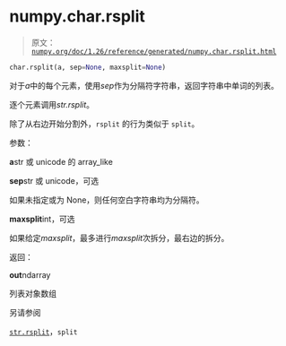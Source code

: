 # numpy.char.rsplit

> 原文：[`numpy.org/doc/1.26/reference/generated/numpy.char.rsplit.html`](https://numpy.org/doc/1.26/reference/generated/numpy.char.rsplit.html)

```py
char.rsplit(a, sep=None, maxsplit=None)
```

对于*a*中的每个元素，使用*sep*作为分隔符字符串，返回字符串中单词的列表。

逐个元素调用*str.rsplit*。

除了从右边开始分割外，`rsplit` 的行为类似于 `split`。

参数：

**a**str 或 unicode 的 array_like

**sep**str 或 unicode，可选

如果未指定或为 None，则任何空白字符串均为分隔符。

**maxsplit**int，可选

如果给定*maxsplit*，最多进行*maxsplit*次拆分，最右边的拆分。

返回：

**out**ndarray

列表对象数组

另请参阅

[`str.rsplit`](https://docs.python.org/3/library/stdtypes.html#str.rsplit "(in Python v3.11)")，`split`
